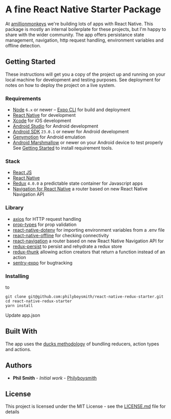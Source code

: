 # A fine React Native Starter Package

At [amillionmonkeys](https://amillionmonkeys.co.uk) we're building lots of apps with React Native. This package is mostly an internal boilerplate for these projects, but I'm happy to share with the wider community. The app offers persistance state management, navigation, http request handling, environment variables and offline detection.

## Getting Started

These instructions will get you a copy of the project up and running on your local machine for development and testing purposes. See deployment for notes on how to deploy the project on a live system.

### Requirements

- [Node](https://nodejs.org) `6.x` or newer
– [Expo CLI](https://docs.expo.io/versions/latest/workflow/expo-cli/) for build and deployment
- [React Native](http://facebook.github.io/react-native/docs/getting-started.html) for development
- [Xcode](https://developer.apple.com/xcode/) for iOS development
- [Android Studio](https://developer.android.com/studio/index.html) for Android development
- [Android SDK](https://developer.android.com/sdk/) `23.0.1` or newer for Android development
- [Genymotion](https://www.genymotion.com/) for Android emulation
- [Android Marshmallow](https://www.android.com/versions/marshmallow-6-0/) or newer on your Android device to test properly
See [Getting Started](https://facebook.github.io/react-native/docs/getting-started.html) to install requirement tools.

### Stack

- [React JS](https://reactjs.org/) 
- [React Native](https://facebook.github.io/react-native/) 
- [Redux](https://redux.js.org) `4.0.0` a predictable state container for Javascript apps
- [Navigation for React Native](https://reactnavigation.org/) a router based on new React Native Navigation API

### Library
- [axios]() for HTTP request handling
- [prop-types]() for prop validation
- [react-native-dotenv]() for importing environment variables from a .env file
- [react-native-offline]() for checking connectivity
- [react-navigation](https://reactnavigation.org/) a router based on new React Native Navigation API for 
- [redux-persist]() to persist and rehydrate a redux store
- [redux-thunk]() allowing action creators that return a function instead of an action
- [sentry-expo]() for bugtracking

### Installing

to 
```
git clone git@github.com:philyboysmith/react-native-redux-starter.git
cd react-native-redux-starter
yarn install
```

Update app.json

## Built With

The app uses the [ducks methodology](https://github.com/erikras/ducks-modular-redux) of bundling reducers, action types and actions. 
 

## Authors

* **Phil Smith** - *Initial work* - [Philyboysmith](https://github.com/Philyboysmith)

## License

This project is licensed under the MIT License - see the [LICENSE.md](LICENSE.md) file for details

